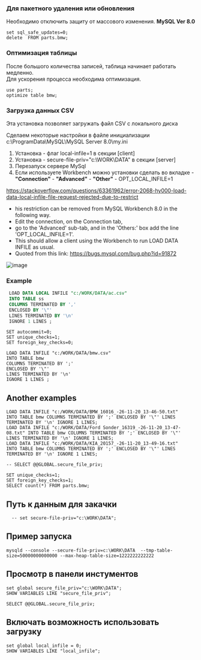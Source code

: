 ### Для пакетного удаления или обновления 
Необходимо отключить защиту от массового изменения.
**MySQL Ver 8.0**

```mysql
set sql_safe_updates=0;
delete  FROM parts.bmw;
```

### Оптимизация таблицы 
После большого количества записей, таблица начинает работать медленно.  
Для ускорения процесса необходима оптимизация. 

```mysql
use parts;
optimize table bmw;
```

### Загрузка данных CSV 
 Эта установка позволяет загружать файл CSV с локального диска

Сделаем некоторые настройки в файле инициализации c:\ProgramData\MySQL\MySQL Server 8.0\my.ini 
1. Установка - флаг local-infile=1 в секции [client]
2. Установка - secure-file-priv="c:\WORK\DATA" в секции [server]
3. Перезапуск сервере MySql
4. Если используете Workbench можно установки сделать во вкладке - **"Connection"** - **"Advanced"** - **"Other"** - OPT_LOCAL_INFILE=1


 https://stackoverflow.com/questions/63361962/error-2068-hy000-load-data-local-infile-file-request-rejected-due-to-restrict   
 
- his restriction can be removed from MySQL Workbench 8.0 in the following way. 
- Edit the connection, on the Connection tab, 
- go to the 'Advanced' sub-tab, and in the 'Others:' box add the line 'OPT_LOCAL_INFILE=1'.
- This should allow a client using the Workbench to run LOAD DATA INFILE as usual.
- Quoted from this link: https://bugs.mysql.com/bug.php?id=91872

![image](https://github.com/Gitart/Mysql/assets/3950155/4f41a1a0-51a0-420d-961b-04dd9e35172f)

### Example 
```sql
 LOAD DATA LOCAL INFILE "c:/WORK/DATA/ac.csv"  
 INTO TABLE ss 
 COLUMNS TERMINATED BY ',' 
 ENCLOSED BY '\"' 
 LINES TERMINATED BY '\n' 
 IGNORE 1 LINES ;
```


```mysql
SET autocommit=0;
SET unique_checks=1;
SET foreign_key_checks=0;

LOAD DATA INFILE "c:/WORK/DATA/bmw.csv"
INTO TABLE bmw
COLUMNS TERMINATED BY ';'
ENCLOSED BY '\"'
LINES TERMINATED BY '\n'
IGNORE 1 LINES ;
```

## Another examples
```mysql
LOAD DATA INFILE "c:/WORK/DATA/BMW_16016_-26-11-20_13-46-50.txt"         INTO TABLE bmw COLUMNS TERMINATED BY ';' ENCLOSED BY '\"' LINES TERMINATED BY '\n' IGNORE 1 LINES;
LOAD DATA INFILE "c:/WORK/DATA/Ford Sonder_16319_-26-11-20_13-47-08.txt" INTO TABLE bmw COLUMNS TERMINATED BY ';' ENCLOSED BY '\"' LINES TERMINATED BY '\n' IGNORE 1 LINES;
LOAD DATA INFILE "c:/WORK/DATA/KIA_20157_-26-11-20_13-49-16.txt"         INTO TABLE bmw COLUMNS TERMINATED BY ';' ENCLOSED BY '\"' LINES TERMINATED BY '\n' IGNORE 1 LINES;

-- SELECT @@GLOBAL.secure_file_priv;

SET unique_checks=1;
SET foreign_key_checks=1;
SELECT count(*) FROM parts.bmw;
```

## Путь к данным для закачки
```
  -- set secure-file-priv="c:\WORK\DATA";
```

## Пример запуска
```
mysqld --console --secure-file-priv=c:\WORK\DATA  --tmp-table-size=50000000000000 --max-heap-table-size=1222222222222
```
  
## Просмoтр  в панели инстументов 

```
set global secure_file_priv="c:\WORK\DATA";
SHOW VARIABLES LIKE "secure_file_priv";

SELECT @@GLOBAL.secure_file_priv;
```

## Включать возможность использовать загрузку
```
set global local_infile = 0;
SHOW VARIABLES LIKE "local_infile";
```

